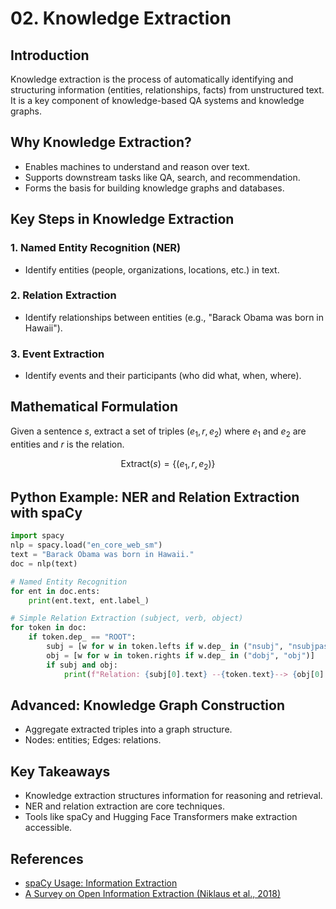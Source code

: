 # 02. Knowledge Extraction

## Introduction

Knowledge extraction is the process of automatically identifying and structuring information (entities, relationships, facts) from unstructured text. It is a key component of knowledge-based QA systems and knowledge graphs.

## Why Knowledge Extraction?

- Enables machines to understand and reason over text.
- Supports downstream tasks like QA, search, and recommendation.
- Forms the basis for building knowledge graphs and databases.

## Key Steps in Knowledge Extraction

### 1. Named Entity Recognition (NER)
- Identify entities (people, organizations, locations, etc.) in text.

### 2. Relation Extraction
- Identify relationships between entities (e.g., "Barack Obama was born in Hawaii").

### 3. Event Extraction
- Identify events and their participants (who did what, when, where).

## Mathematical Formulation

Given a sentence $`s`$, extract a set of triples $`(e_1, r, e_2)`$ where $`e_1`$ and $`e_2`$ are entities and $`r`$ is the relation.

```math
\text{Extract}(s) = \{(e_1, r, e_2)\}
```

## Python Example: NER and Relation Extraction with spaCy

```python
import spacy
nlp = spacy.load("en_core_web_sm")
text = "Barack Obama was born in Hawaii."
doc = nlp(text)

# Named Entity Recognition
for ent in doc.ents:
    print(ent.text, ent.label_)

# Simple Relation Extraction (subject, verb, object)
for token in doc:
    if token.dep_ == "ROOT":
        subj = [w for w in token.lefts if w.dep_ in ("nsubj", "nsubjpass")]
        obj = [w for w in token.rights if w.dep_ in ("dobj", "obj")]
        if subj and obj:
            print(f"Relation: {subj[0].text} --{token.text}--> {obj[0].text}")
```

## Advanced: Knowledge Graph Construction
- Aggregate extracted triples into a graph structure.
- Nodes: entities; Edges: relations.

## Key Takeaways
- Knowledge extraction structures information for reasoning and retrieval.
- NER and relation extraction are core techniques.
- Tools like spaCy and Hugging Face Transformers make extraction accessible.

## References
- [spaCy Usage: Information Extraction](https://spacy.io/usage/examples#information-extraction)
- [A Survey on Open Information Extraction (Niklaus et al., 2018)](https://arxiv.org/abs/1806.05599) 